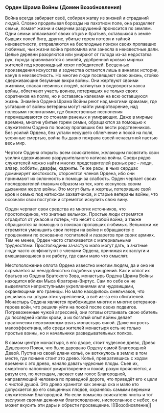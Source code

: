 ###  Орден Шрама Войны (Домен Возобновления)

Война всегда забирает своё, собирая жатву из жизней и страданий людей. Словно проделывая борозды на пахотном поле, она разделяет семьи, ломает жизни и смерчем разрушений проносится по землям. Одни семьи оплакивают своих отцов и братьев, оставшихся в земле бывших полей битв, другие, убитые горем потери и тайной неизвестности, отправляются на бесплодные поиски своих пропавших любимых, чьи жизни война преломила или занесла в неизвестные дали. Целые деревни разоряются или умирают от голода из-за недостатка рук, города сравниваются с землёй, удобренной кровью мирных жителей под кровожадный хохот победителей. Бесценные произведения искусства и зодчества остаются лишь в анналах истории, канув в неизвестность. Но многие люди посвящают свою жизнь, стойко сдерживающие безумные вихри войны. Они жертвуют своими жизнями, спасая невинных людей, затянутых в водовороты хаоса войны, облегчают участь воинов, потерявших не только своих соратников на полях, но и оставаясь калеками на всю оставшуюся жизнь. Знамёна Ордена Шрама Войны реют над многими храмами, где уставшие от войны ветераны могут найти умиротворение, над полевыми госпиталями, где божественные песнопения перемешиваются со стонами раненых и умирающих. Даже в мирные времена, многие убитые горем семьи, обращаются за помощью к служителям Ордена по поиску пропавших без вести родственников. Без усилий Ордена, без устали несущего облегчение и покой на поля, усеянные смертью, война бы давно пожрала своей ненасытной пастью весь мир.

Чертоги Ордена открыты всем соискателям, желающим посвятить свои усилия сдерживанию разрушительного натиска войны. Среди рядов служителей можно найти многих представителей разных рас – люди, алаэр, хоббиты, дварфы, каджиты. Те же расы, в чьих сердцах доминирует жестокость, сторонятся членов Ордена, ибо они принимают их склонность к помощи за слабость. Орден черпает своих последователей главным образом из тех, кого коснулось своим дыханием жерло войны. Это могут быть и жертвы, потерявшие свой кров и семью под натиском захватчиков, и старые ветераны войны, что осознали свои поступки и стремятся искупить свою вину.

Орден черпает свои средства из многих источников, что простолюдинов, что знатных вельмож. Простые люди стремятся оградится от ужасов и потерь, что несёт с собой война, а также обращаются за помощью в поисках пропавших любимых. Вельможи же стремятся уменьшить свои потери на войне и обращаются с прошениями по основанию госпиталей и лазаретов при своих армиях. Тем не менее, Орден часто сталкивается с материальными трудностями. Простолюдины зачастую мало могут дать, а знатные люди часто конфликтуют с членами Ордена, принижая их заслуги и вмешивающиеся в их работу, где сами мало что смыслят.

Местоположение оплота Ордена известно многим людям, да и оно не скрывается за ненадобностью подобных ухищрений. Как и оплот их братьев из Ордена Братского Зова, монастырь Ордена Шрама Войны находится вблизи Мыса Фратэрна-Виртус. Сам по себе он не выделяется неприступными укреплениями или чудовищами, охраняющими его границы. Но мало находилось смельчаков, что решились на штурм этих укреплений, а всё из-за его обитателей. Монастырь Ордена является прибежищем многих и многих ветеранов-героев войн, что решили уйти на покой после своих подвигов. Потревоженные чужой агрессией, они готовы отстаивать свою обитель до последней капли крови, а их богатый опыт войны делает практически невозможным взять монастырь силой. Даже хитрость малоэффективна, ибо среди жителей монастыря есть не только простые воины, но и начальники разведывательных полков.

В самом центре монастыря, в его дворе, стоит чудесное древо, Древо Душевного Покоя, что было даровано Ордену самой Благородной Девой. Пустив из своей длани копьё, он воткнулось в землю в том месте, где поныне стоит это древо. Копьё, превратившись с ходом времени с это древо, начало давать чудесные плоды. Съев их, смертного наполняют умиротворение и покой, разум проясняется, а разум его, по легендам, ласкает сам голос Благородной, направляющий человека по праведной дороге, что приведёт его к цели с чистой душой. Это древо хранится как зеница ока и мало кто допускается до его священных плодов, охраняясь самыми верными служителями Благородной. Но если помыслы соискателя чисты и тот заслужил своими деяниями благословление, ниспосланное с небес, он может вкусить эти дары и обрести просвещение.
![[Возобновление]]